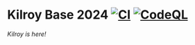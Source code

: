 # Kilroy Base 2024 [![CI](https://github.com/FIRST-Team-339/2024Base/actions/workflows/ci.yaml/badge.svg?branch=master)](https://github.com/FIRST-Team-339/2024Base/actions/workflows/ci.yaml) [![CodeQL](https://github.com/FIRST-Team-339/2024Base/actions/workflows/codeql.yaml/badge.svg)](https://github.com/FIRST-Team-339/2024Base/actions/workflows/codeql.yaml)

_Kilroy is here!_
